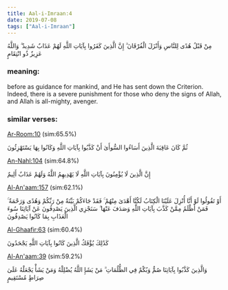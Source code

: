 ```yaml
---
title: Aal-i-Imraan:4
date: 2019-07-08
tags: ["Aal-i-Imraan"]
---
```

مِنْ قَبْلُ هُدًى لِلنَّاسِ وَأَنْزَلَ الْفُرْقَانَ ۗ إِنَّ الَّذِينَ كَفَرُوا بِآيَاتِ اللَّهِ لَهُمْ عَذَابٌ شَدِيدٌ ۗ وَاللَّهُ عَزِيزٌ ذُو انْتِقَامٍ
### meaning: 
before as guidance for mankind, and He has sent down the Criterion. Indeed, there is a severe punishment for those who deny the signs of Allah, and Allah is all-mighty, avenger.
### similar verses: 

[Ar-Room:10](/30/10) (sim:65.5%)

ثُمَّ كَانَ عَاقِبَةَ الَّذِينَ أَسَاءُوا السُّوأَىٰ أَنْ كَذَّبُوا بِآيَاتِ اللَّهِ وَكَانُوا بِهَا يَسْتَهْزِئُونَ

[An-Nahl:104](/16/104) (sim:64.8%)

إِنَّ الَّذِينَ لَا يُؤْمِنُونَ بِآيَاتِ اللَّهِ لَا يَهْدِيهِمُ اللَّهُ وَلَهُمْ عَذَابٌ أَلِيمٌ

[Al-An'aam:157](/6/157) (sim:62.1%)

أَوْ تَقُولُوا لَوْ أَنَّا أُنْزِلَ عَلَيْنَا الْكِتَابُ لَكُنَّا أَهْدَىٰ مِنْهُمْ ۚ فَقَدْ جَاءَكُمْ بَيِّنَةٌ مِنْ رَبِّكُمْ وَهُدًى وَرَحْمَةٌ ۚ فَمَنْ أَظْلَمُ مِمَّنْ كَذَّبَ بِآيَاتِ اللَّهِ وَصَدَفَ عَنْهَا ۗ سَنَجْزِي الَّذِينَ يَصْدِفُونَ عَنْ آيَاتِنَا سُوءَ الْعَذَابِ بِمَا كَانُوا يَصْدِفُونَ

[Al-Ghaafir:63](/40/63) (sim:60.4%)

كَذَٰلِكَ يُؤْفَكُ الَّذِينَ كَانُوا بِآيَاتِ اللَّهِ يَجْحَدُونَ

[Al-An'aam:39](/6/39) (sim:59.2%)

وَالَّذِينَ كَذَّبُوا بِآيَاتِنَا صُمٌّ وَبُكْمٌ فِي الظُّلُمَاتِ ۗ مَنْ يَشَإِ اللَّهُ يُضْلِلْهُ وَمَنْ يَشَأْ يَجْعَلْهُ عَلَىٰ صِرَاطٍ مُسْتَقِيمٍ
